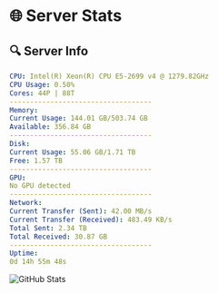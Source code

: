 # 🌐 Server Stats
## 🔍 Server Info
```yaml
CPU: Intel(R) Xeon(R) CPU E5-2699 v4 @ 1279.82GHz
CPU Usage: 0.50%
Cores: 44P | 88T
-----------------------------------
Memory:
Current Usage: 144.01 GB/503.74 GB
Available: 356.84 GB
-----------------------------------
Disk:
Current Usage: 55.06 GB/1.71 TB
Free: 1.57 TB
-----------------------------------
GPU:
No GPU detected
-----------------------------------
Network:
Current Transfer (Sent): 42.00 MB/s
Current Transfer (Received): 483.49 KB/s
Total Sent: 2.34 TB
Total Received: 30.87 GB
-----------------------------------
Uptime:
0d 14h 55m 48s
```
![GitHub Stats](https://img.shields.io/badge/Updated-2025-03-08_12:18:37-blue)
